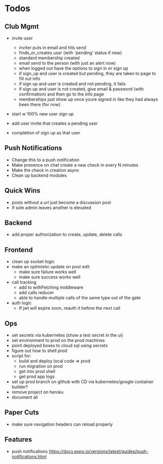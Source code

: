 # Todos

## Club Mgmt
- invite user
  - inviter puts in email and hits send
  - finds_or_creates user (with 'pending' status if new)
  - standard membership created
  - email send to the person (with just an alert now)
  - when logged out have the options to sign in or sign up
  - if sign_up and user is created but pending, they
    are taken to page to fill out info
  - if sign up and user is created and not pending,
    it fails
  - if sign up and user is not created, give email &
    password (with confirmation) and then go
    to the info page
  - memberships just show up once youre signed in like
    they had always been there (for now)

- start w 100% new user sign up
- add user invite that creates a pending user
- completion of sign up as that user

## Push Notifications
- Change this to a push notification
- Make presence on chat create a new check in
  every N minutes
- Make the check in creation async
- Clean up backend modules

## Quick Wins
- posts without a url just become a discussion post
- if sole admin leaves another is elevated

## Backend
  - add proper authorization to create, update, delete calls

## Frontend
  - clean up socket logic
  - make an optimistic update on post edit
    - make sure failure works well
    - make sure success works well
  - call tracking
    - add to withFetching middleware
    - add calls reducer
    - able to handle multiple calls of the same type
      out of the gate
  - auth logic
    - If jwt will expire soon, reauth it before the next call

## Ops
- set secrets via kubernetes (show a test secret in the ui)
- set environment to prod on the prod machines
- point deployed boxes to cloud sql using secrets
- figure out how to shell prod
- script for:
  - build and deploy local code => prod
  - run migration on prod
  - get into prod shell
  - get prod app logs
- set up prod branch on github with CD via
  kubernetes/google container builder?
- remove project on heroku
- document all

## Paper Cuts
- make sure navigation headers can
  reload properly

## Features
- push notifications
  https://docs.expo.io/versions/latest/guides/push-notifications.html
